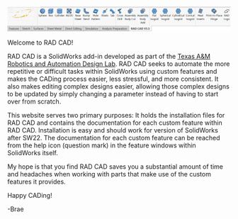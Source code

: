 <p align="left">
  <img src="demo-images/banner.png" width="750"></img>
</p>

Welcome to RAD CAD! 

RAD CAD is a SolidWorks add-in developed as part of the [Texas A&M Robotics and Automation Design Lab](https://rad.engr.tamu.edu/). RAD CAD seeks to automate the more repetitive or difficult tasks within SolidWorks using custom features and makes the CADing process easier, less stressful, and more consistent. It also makes editing complex designs easier, allowing those complex designs to be updated by simply changing a parameter instead of having to start over from scratch.

This website serves two primary purposes: It holds the installation files for RAD CAD and contains the documentation for each custom feature within RAD CAD. Installation is easy and should work for version of SolidWorks after SW22. The documentation for each custom feature can be reached from the help icon (question mark) in the feature windows within SolidWorks itself.

My hope is that you find RAD CAD saves you a substantial amount of time and headaches when working with parts that make use of the custom features it provides.

​Happy CADing! 

-Brae